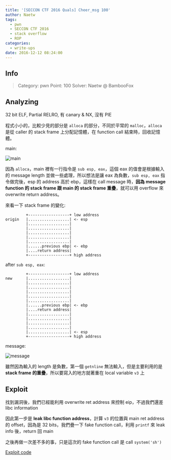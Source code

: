 ```yaml
---
title: '[SECCON CTF 2016 Quals] Cheer_msg 100'
author: Naetw
tags:
  - pwn
  - SECCON CTF 2016
  - stack overflow
  - ROP
categories:
  - write-ups
date: 2016-12-12 08:24:00
---
```


## Info
> Category: pwn
> Point: 100
> Solver: Naetw @ BambooFox

## Analyzing

32 bit ELF, Partial RELRO, 有 canary & NX, 沒有 PIE

程式小小的，比較少見的部分是 `alloca` 的部分，不同於平常的 `malloc`，`alloca` 是從 caller 的 stack frame 上分配記憶體，在 function call 結束時，回收記憶體。


<!-- more -->

main:

![main](http://i.imgur.com/HVWlCzl.png)

因為 `alloca`，main 裡有一行指令是 `sub esp, eax`，這個 eax 的值會是根據輸入的 message length 並做一些處理，所以想法是讓 eax 為負數，`sub esp, eax` 指令做完後，esp 的 address 高於 ebp，這樣在 call message 時，**因為 message function 的 stack frame 跟 main 的 stack frame 重疊**，就可以用 overflow 來 overwrite return address。

來看一下 stack frame 的變化:

```
         +------------------+ low address
origin   |..................| <- esp 
         |..................|
         |..................|
         |..................|
         |..................|
         |..................|
         |......previous ebp| <- ebp
         |....return address| 
         +------------------+ high address
```

after `sub esp, eax`:

```
         +------------------+ low address
new      |..................|  
         |..................|
         |..................|
         |..................|
         |..................|
         |..................|
         |......previous ebp| <- ebp
         |....return address|
         |..................|
         |..................|
         |..................|
         |..................|
         |..................| <- esp
         +------------------+ high address
```

message:

![message](http://i.imgur.com/W7cpuzP.png)

雖然因為輸入的 length 是負數，第一個 `getnline` 無法輸入，但是主要利用的是 **stack frame 的重疊**，所以要寫入的地方就著重在 local variable `v3` 上

## Exploit

找到漏洞後，我們已經能利用 overwrite ret address 來控制 eip，不過我們還差 libc information

因此第一步是 **leak libc function address**，計算 `v3` 的位置與 main ret address 的 offset，因為是 32 bits，我們疊一下 fake function call，利用 `printf` 來 leak info 後，return 回 main

之後再做一次差不多的事，只是這次的 fake function call 是 call `system('sh')`

[Exploit code](https://github.com/Naetw/CTF-write-up/blob/master/SECCON-CTF-2016/cheer_msg/ex.py)

